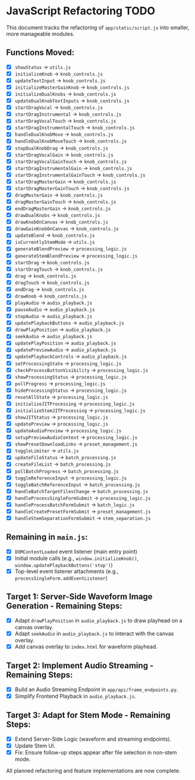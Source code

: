 # JavaScript Refactoring TODO

This document tracks the refactoring of `app/static/script.js` into smaller, more manageable modules.

## Functions Moved:

- [x] `showStatus` -> `utils.js`
- [x] `initializeKnob` -> `knob_controls.js`
- [x] `updateTextInput` -> `knob_controls.js`
- [x] `initializeMasterGainKnob` -> `knob_controls.js`
- [x] `initializeDualKnobs` -> `knob_controls.js`
- [x] `updateDualKnobTextInputs` -> `knob_controls.js`
- [x] `startDragVocal` -> `knob_controls.js`
- [x] `startDragInstrumental` -> `knob_controls.js`
- [x] `startDragVocalTouch` -> `knob_controls.js`
- [x] `startDragInstrumentalTouch` -> `knob_controls.js`
- [x] `handleDualKnobMove` -> `knob_controls.js`
- [x] `handleDualKnobMoveTouch` -> `knob_controls.js`
- [x] `stopDualKnobDrag` -> `knob_controls.js`
- [x] `startDragVocalGain` -> `knob_controls.js`
- [x] `startDragVocalGainTouch` -> `knob_controls.js`
- [x] `startDragInstrumentalGain` -> `knob_controls.js`
- [x] `startDragInstrumentalGainTouch` -> `knob_controls.js`
- [x] `startDragMasterGain` -> `knob_controls.js`
- [x] `startDragMasterGainTouch` -> `knob_controls.js`
- [x] `dragMasterGain` -> `knob_controls.js`
- [x] `dragMasterGainTouch` -> `knob_controls.js`
- [x] `endDragMasterGain` -> `knob_controls.js`
- [x] `drawDualKnobs` -> `knob_controls.js`
- [x] `drawKnobOnCanvas` -> `knob_controls.js`
- [x] `drawGainKnobOnCanvas` -> `knob_controls.js`
- [x] `updateBlend` -> `knob_controls.js`
- [x] `isCurrentlyStemMode` -> `utils.js`
- [x] `generateBlendPreview` -> `processing_logic.js`
- [x] `generateStemBlendPreview` -> `processing_logic.js`
- [x] `startDrag` -> `knob_controls.js`
- [x] `startDragTouch` -> `knob_controls.js`
- [x] `drag` -> `knob_controls.js`
- [x] `dragTouch` -> `knob_controls.js`
- [x] `endDrag` -> `knob_controls.js`
- [x] `drawKnob` -> `knob_controls.js`
- [x] `playAudio` -> `audio_playback.js`
- [x] `pauseAudio` -> `audio_playback.js`
- [x] `stopAudio` -> `audio_playback.js`
- [x] `updatePlaybackButtons` -> `audio_playback.js`
- [x] `drawPlayPosition` -> `audio_playback.js`
- [x] `seekAudio` -> `audio_playback.js`
- [x] `updatePlayPosition` -> `audio_playback.js`
- [x] `updatePreviewAudio` -> `audio_playback.js`
- [x] `updatePlaybackControls` -> `audio_playback.js`
- [x] `setProcessingState` -> `processing_logic.js`
- [x] `checkProcessButtonVisibility` -> `processing_logic.js`
- [x] `showProcessingStatus` -> `processing_logic.js`
- [x] `pollProgress` -> `processing_logic.js`
- [x] `hideProcessingStatus` -> `processing_logic.js`
- [x] `resetAllState` -> `processing_logic.js`
- [x] `initializeJITProcessing` -> `processing_logic.js`
- [x] `initializeStemJITProcessing` -> `processing_logic.js`
- [x] `showJITStatus` -> `processing_logic.js`
- [x] `updatePreview` -> `processing_logic.js`
- [x] `updateAudioPreview` -> `processing_logic.js`
- [x] `setupPreviewAudioContext` -> `processing_logic.js`
- [x] `showPresetDownloadLinks` -> `preset_management.js`
- [x] `toggleLimiter` -> `utils.js`
- [x] `updateFileStatus` -> `batch_processing.js`
- [x] `createFileList` -> `batch_processing.js`
- [x] `pollBatchProgress` -> `batch_processing.js`
- [x] `toggleReferenceInput` -> `processing_logic.js`
- [x] `toggleBatchReferenceInput` -> `batch_processing.js`
- [x] `handleBatchTargetFilesChange` -> `batch_processing.js`
- [x] `handleProcessSingleFormSubmit` -> `processing_logic.js`
- [x] `handleProcessBatchFormSubmit` -> `batch_logic.js`
- [x] `handleCreatePresetFormSubmit` -> `preset_management.js`
- [x] `handleStemSeparationFormSubmit` -> `stem_separation.js`

## Remaining in `main.js`:

- [x] `DOMContentLoaded` event listener (main entry point)
- [x] Initial module calls (e.g., `window.initializeKnob()`, `window.updatePlaybackButtons('stop')`)
- [x] Top-level event listener attachments (e.g., `processSingleForm.addEventListener`)

## Target 1: Server-Side Waveform Image Generation - Remaining Steps:

- [x] Adapt `drawPlayPosition` in `audio_playback.js` to draw playhead on a canvas overlay.
- [x] Adapt `seekAudio` in `audio_playback.js` to interact with the canvas overlay.
- [x] Add canvas overlay to `index.html` for waveform playhead.

## Target 2: Implement Audio Streaming - Remaining Steps:

- [x] Build an Audio Streaming Endpoint in `app/api/frame_endpoints.py`.
- [x] Simplify Frontend Playback in `audio_playback.js`.

## Target 3: Adapt for Stem Mode - Remaining Steps:

- [x] Extend Server-Side Logic (waveform and streaming endpoints).
- [x] Update Stem UI.
- [x] Fix: Ensure follow-up steps appear after file selection in non-stem mode.

All planned refactoring and feature implementations are now complete.